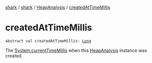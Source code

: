 [shark](../../index.md) / [shark](../index.md) / [HeapAnalysis](index.md) / [createdAtTimeMillis](./created-at-time-millis.md)

# createdAtTimeMillis

`abstract val createdAtTimeMillis: `[`Long`](https://kotlinlang.org/api/latest/jvm/stdlib/kotlin/-long/index.html)

The [System.currentTimeMillis](https://docs.oracle.com/javase/6/docs/api/java/lang/System.html#currentTimeMillis()) when this [HeapAnalysis](index.md) instance was created.

